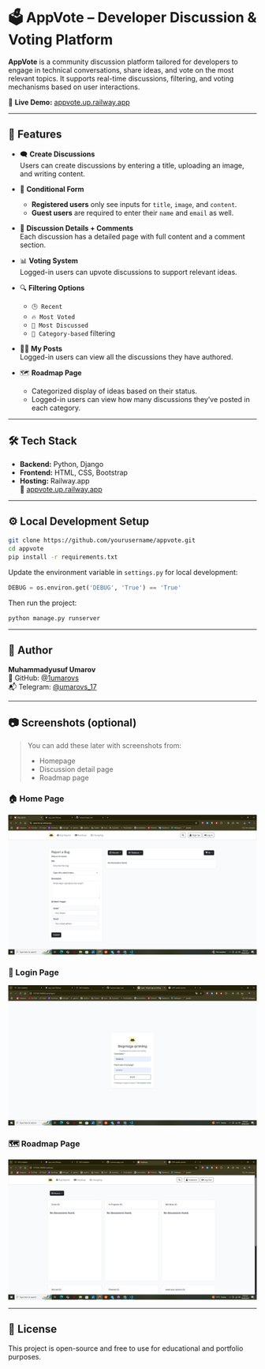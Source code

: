# 🗳️ AppVote – Developer Discussion & Voting Platform

**AppVote** is a community discussion platform tailored for developers to engage in technical conversations, share ideas, and vote on the most relevant topics. It supports real-time discussions, filtering, and voting mechanisms based on user interactions.

🔗 **Live Demo:** [appvote.up.railway.app](https://appvote.up.railway.app)

---

## 🚀 Features

- 🗨️ **Create Discussions**  
  Users can create discussions by entering a title, uploading an image, and writing content.

- 👥 **Conditional Form**  
  - **Registered users** only see inputs for `title`, `image`, and `content`.
  - **Guest users** are required to enter their `name` and `email` as well.

- 💬 **Discussion Details + Comments**  
  Each discussion has a detailed page with full content and a comment section.

- 📊 **Voting System**  
  Logged-in users can upvote discussions to support relevant ideas.

- 🔍 **Filtering Options**
  - `🕒 Recent`
  - `🔥 Most Voted`
  - `💬 Most Discussed`
  - `📁 Category-based` filtering

- 🧑‍💼 **My Posts**  
  Logged-in users can view all the discussions they have authored.

- 🗺️ **Roadmap Page**
  - Categorized display of ideas based on their status.
  - Logged-in users can view how many discussions they’ve posted in each category.

---

## 🛠 Tech Stack

- **Backend:** Python, Django
- **Frontend:** HTML, CSS, Bootstrap
- **Hosting:** Railway.app  
  🔗 [appvote.up.railway.app](https://appvote.up.railway.app)

---

## ⚙️ Local Development Setup

```bash
git clone https://github.com/yourusername/appvote.git
cd appvote
pip install -r requirements.txt
```

Update the environment variable in `settings.py` for local development:

```python
DEBUG = os.environ.get('DEBUG', 'True') == 'True'
```

Then run the project:

```bash
python manage.py runserver
```

---

## 🙋 Author

**Muhammadyusuf Umarov**  
🔗 GitHub: [@1umarovs](https://github.com/1umarovs)  
📬 Telegram: [@umarovs_17](https://t.me/umarovs_17)

---

## 📷 Screenshots (optional)

> You can add these later with screenshots from:
> - Homepage
> - Discussion detail page
> - Roadmap page


### 🏠 Home Page
![Home Screenshot](appvote/staticfiles/image/home.png)

### 🔐 Login Page
![Login Screenshot](appvote/staticfiles/image/login.png)

### 🗺️ Roadmap Page
![Roadmap Screenshot](appvote/staticfiles/image/roadmap.png)

---

## 📌 License

This project is open-source and free to use for educational and portfolio purposes.
